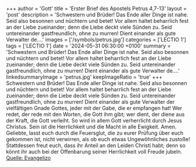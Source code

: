 +++
author = 'Gott'
title = 'Erster Brief des Apostels Petrus 4,7-13'
layout = 'post'
description = 'Schwestern und Brüder! Das Ende aller Dinge ist nahe. Seid also besonnen und nüchtern und betet! Vor allem haltet beharrlich fest an der Liebe zueinander; denn die Liebe deckt viele Sünden zu. Seid untereinander gastfreundlich, ohne zu murren! Dient einander als gute Verwalter de....'
images = ['/symbols/petrus.jpg']
categories = ['LECTIO 1']
tags = ['LECTIO 1']
date = '2024-05-31 06:30:00 +0100'
summary = 'Schwestern und Brüder! Das Ende aller Dinge ist nahe. Seid also besonnen und nüchtern und betet! Vor allem haltet beharrlich fest an der Liebe zueinander; denn die Liebe deckt viele Sünden zu. Seid untereinander gastfreundlich, ohne zu murren! Dient einander als gute Verwalter de....'
linkedsummaryImage = 'petrus.jpg'
keepImageRatio = 'true'
+++
Schwestern und Brüder! Das Ende aller Dinge ist nahe. Seid also besonnen und nüchtern und betet!
Vor allem haltet beharrlich fest an der Liebe zueinander; denn die Liebe deckt viele Sünden zu.
Seid untereinander gastfreundlich, ohne zu murren!
Dient einander als gute Verwalter der vielfältigen Gnade Gottes, jeder mit der Gabe, die er empfangen hat!
Wer redet, der rede mit den Worten, die Gott ihm gibt; wer dient, der diene aus der Kraft, die Gott verleiht.<!--more--> So wird in allem Gott verherrlicht durch Jesus Christus. Sein ist die Herrlichkeit und die Macht in alle Ewigkeit. Amen.
Geliebte, lasst euch durch die Feuersglut, die zu eurer Prüfung über euch gekommen ist, nicht verwirren, als ob euch etwas Ungewöhnliches zustoße!
Stattdessen freut euch, dass ihr Anteil an den Leiden Christi habt; denn so könnt ihr auch bei der Offenbarung seiner Herrlichkeit voll Freude jubeln.<br> [Quelle: Evangelizo](https://evangeliumtagfuertag.org/DE/gospel)